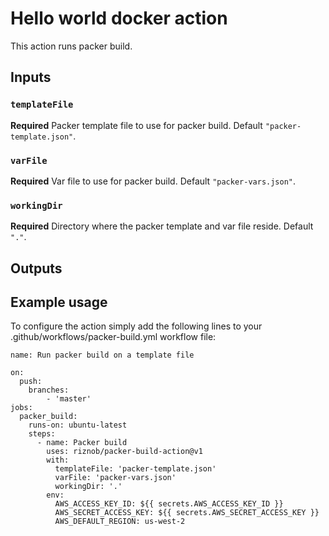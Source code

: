 # Hello world docker action

This action runs packer build.

## Inputs

### `templateFile`

**Required** Packer template file to use for packer build. Default `"packer-template.json"`.

### `varFile`

**Required** Var file to use for packer build. Default `"packer-vars.json"`.

### `workingDir`

**Required** Directory where the packer template and var file reside. Default `"."`.

## Outputs

## Example usage

To configure the action simply add the following lines to your .github/workflows/packer-build.yml workflow file:

```
name: Run packer build on a template file

on:
  push:
    branches:
        - 'master'
jobs:
  packer_build:
    runs-on: ubuntu-latest
    steps:
      - name: Packer build
        uses: riznob/packer-build-action@v1
        with:
          templateFile: 'packer-template.json'
          varFile: 'packer-vars.json'
          workingDir: '.'
        env:
          AWS_ACCESS_KEY_ID: ${{ secrets.AWS_ACCESS_KEY_ID }}
          AWS_SECRET_ACCESS_KEY: ${{ secrets.AWS_SECRET_ACCESS_KEY }}
          AWS_DEFAULT_REGION: us-west-2
```
